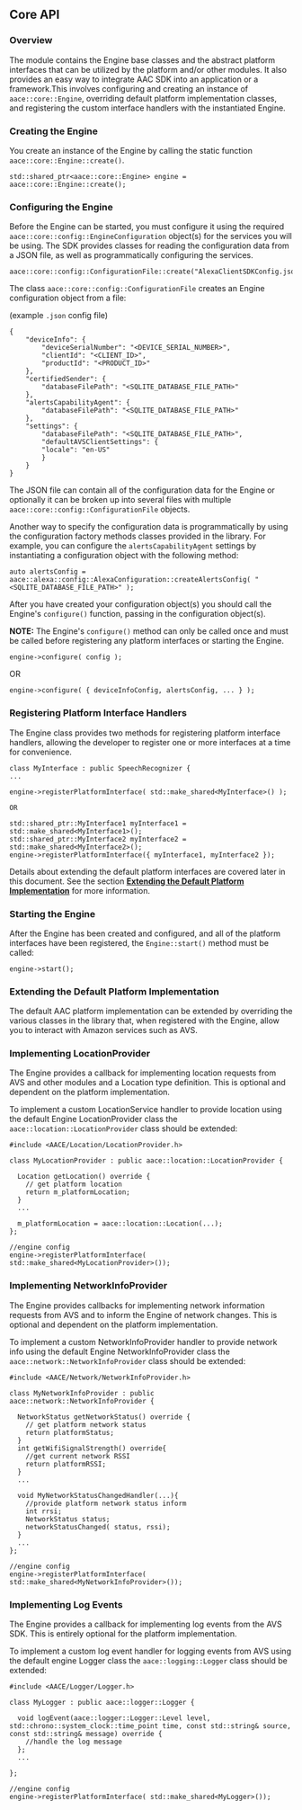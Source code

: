 ## Core API

### Overview

The module contains the Engine base classes and the abstract platform interfaces that can be utilized by the platform and/or other modules. It also provides an easy way to integrate AAC SDK into an application or a framework.This involves configuring and creating an instance of `aace::core::Engine`, overriding default platform implementation classes, and registering the custom interface handlers with the instantiated Engine.

### Creating the Engine

You create an instance of the Engine by calling the static function `aace::core::Engine::create()`.

    std::shared_ptr<aace::core::Engine> engine = aace::core::Engine::create();

### Configuring the Engine

Before the Engine can be started, you must configure it using the required `aace::core::config::EngineConfiguration` object(s) for the services you will be using. The SDK provides classes for reading the configuration data from a JSON file, as well as programmatically configuring the services.

    aace::core::config::ConfigurationFile::create("AlexaClientSDKConfig.json");

The class `aace::core::config::ConfigurationFile` creates an Engine configuration object from a file:

(example `.json` config file)

```
{
    "deviceInfo": {
        "deviceSerialNumber": "<DEVICE_SERIAL_NUMBER>",
        "clientId": "<CLIENT_ID>",
        "productId": "<PRODUCT_ID>"
    },
    "certifiedSender": {
        "databaseFilePath": "<SQLITE_DATABASE_FILE_PATH>"
    },
    "alertsCapabilityAgent": {
        "databaseFilePath": "<SQLITE_DATABASE_FILE_PATH>"
    },
    "settings": {
        "databaseFilePath": "<SQLITE_DATABASE_FILE_PATH>",
        "defaultAVSClientSettings": {
        "locale": "en-US"
        }
    }
}
```

The JSON file can contain all of the configuration data for the Engine or optionally it can be broken up into several files with multiple `aace::core::config::ConfigurationFile` objects.

Another way to specify the configuration data is programmatically by using the configuration factory methods classes provided in the library. For example, you can configure the `alertsCapabilityAgent` settings by instantiating a configuration object with the following method:

    auto alertsConfig = aace::alexa::config::AlexaConfiguration::createAlertsConfig( "<SQLITE_DATABASE_FILE_PATH>" );

After you have created your configuration object(s) you should call the Engine's `configure()` function, passing in the configuration object(s).

**NOTE:** The Engine's `configure()` method can only be called once and must be called before registering any platform interfaces or starting the Engine.

    engine->configure( config );

OR

    engine->configure( { deviceInfoConfig, alertsConfig, ... } );

### Registering Platform Interface Handlers

The Engine class provides two methods for registering platform interface handlers, allowing the developer to register one or more interfaces at a time for convenience.

    class MyInterface : public SpeechRecognizer {
    ...

    engine->registerPlatformInterface( std::make_shared<MyInterface>() );

    OR

    std::shared_ptr::MyInterface1 myInterface1 = std::make_shared<MyInterface1>();
    std::shared_ptr::MyInterface2 myInterface2 = std::make_shared<MyInterface2>();
    engine->registerPlatformInterface({ myInterface1, myInterface2 });

Details about extending the default platform interfaces are covered later in this document. See the section [**Extending the Default Platform Implementation**](#extending-the-default-platform-implementation) for more information.

### Starting the Engine

After the Engine has been created and configured, and all of the platform interfaces have been registered, the `Engine::start()` method must be called:

    engine->start();

### Extending the Default Platform Implementation

The default AAC platform implementation can be extended by overriding the various classes in the library that, when registered with the Engine, allow you to interact with Amazon services such as AVS.

### Implementing LocationProvider

The Engine provides a callback for implementing location requests from AVS and other modules and a Location type definition. This is optional and dependent on the platform implementation.

To implement a custom LocationService handler to provide location using the default Engine LocationProvider class the `aace::location::LocationProvider` class should be extended:

    #include <AACE/Location/LocationProvider.h>

    class MyLocationProvider : public aace::location::LocationProvider {

      Location getLocation() override {
        // get platform location
        return m_platformLocation;
      }
      ...

      m_platformLocation = aace::location::Location(...);
    };

    //engine config
    engine->registerPlatformInterface( std::make_shared<MyLocationProvider>());

### Implementing NetworkInfoProvider

The Engine provides callbacks for implementing network information requests from AVS and to inform the Engine of network changes. This is optional and dependent on the platform implementation.

To implement a custom NetworkInfoProvider handler to provide network info using the default Engine NetworkInfoProvider class the `aace::network::NetworkInfoProvider` class should be extended:

    #include <AACE/Network/NetworkInfoProvider.h>

    class MyNetworkInfoProvider : public aace::network::NetworkInfoProvider {

      NetworkStatus getNetworkStatus() override {
        // get platform network status
        return platformStatus;
      }
      int getWifiSignalStrength() override{
        //get current network RSSI
        return platformRSSI;
      }
      ...

      void MyNetworkStatusChangedHandler(...){
        //provide platform network status inform
        int rrsi;
        NetworkStatus status;
        networkStatusChanged( status, rssi);
      }
      ...
    };

    //engine config
    engine->registerPlatformInterface( std::make_shared<MyNetworkInfoProvider>());

### Implementing Log Events

The Engine provides a callback for implementing log events from the AVS SDK. This is entirely optional for the platform implementation.

To implement a custom log event handler for logging events from AVS using the default engine Logger class the `aace::logging::Logger` class should be extended:

    #include <AACE/Logger/Logger.h>

    class MyLogger : public aace::logger::Logger {

      void logEvent(aace::logger::Logger::Level level, std::chrono::system_clock::time_point time, const std::string& source, const std::string& message) override {
        //handle the log message
      };
      ...

    };

    //engine config
    engine->registerPlatformInterface( std::make_shared<MyLogger>());

